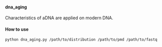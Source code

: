#### dna_aging
Characteristics of aDNA are applied on modern DNA.

#### How to use

```python dna_aging.py /path/to/distribution /path/to/pmd /path/to/fastq```
